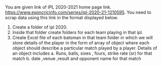You are given link of IPL 2020-2021 home page link.
https://www.espncricinfo.com/series/ipl-2020-21-1210595.
You need to scrap data using this link in the format displayed below.

1. Create a folder of ipl 2020.
2. Inside that folder create folders for each team playing in that ipl.
3. Create Excel file of each batsman in that team folder
   in which we will store details of the player in the form of array of object where each object should describe a particular match played by a player.
   Details of an object includes
   a. Runs, balls, sixes , fours, strike rate (sr) for that match
   b. date ,venue ,result and opponent name for that match
